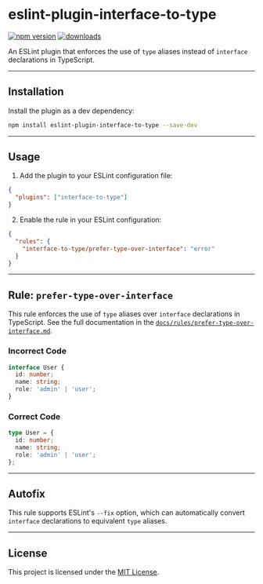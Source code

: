 
# eslint-plugin-interface-to-type

[![npm version](https://img.shields.io/npm/v/eslint-plugin-interface-to-type.svg)](https://www.npmjs.com/package/eslint-plugin-interface-to-type)
[![downloads](https://img.shields.io/npm/dm/eslint-plugin-interface-to-type.svg)](https://www.npmjs.com/package/eslint-plugin-interface-to-type)

An ESLint plugin that enforces the use of `type` aliases instead of `interface` declarations in TypeScript.

---

## Installation

Install the plugin as a dev dependency:

```bash
npm install eslint-plugin-interface-to-type --save-dev
```

---

## Usage

1. Add the plugin to your ESLint configuration file:

```json
{
  "plugins": ["interface-to-type"]
}
```

2. Enable the rule in your ESLint configuration:

```json
{
  "rules": {
    "interface-to-type/prefer-type-over-interface": "error"
  }
}
```

---

## Rule: `prefer-type-over-interface`

This rule enforces the use of `type` aliases over `interface` declarations in TypeScript. See the full documentation in the [`docs/rules/prefer-type-over-interface.md`](./docs/rules/prefer-type-over-interface.md).

### Incorrect Code

```typescript
interface User {
  id: number;
  name: string;
  role: 'admin' | 'user';
}
```

### Correct Code

```typescript
type User = {
  id: number;
  name: string;
  role: 'admin' | 'user';
};
```

---

## Autofix

This rule supports ESLint's `--fix` option, which can automatically convert `interface` declarations to equivalent `type` aliases.

---

## License

This project is licensed under the [MIT License](./LICENSE).
